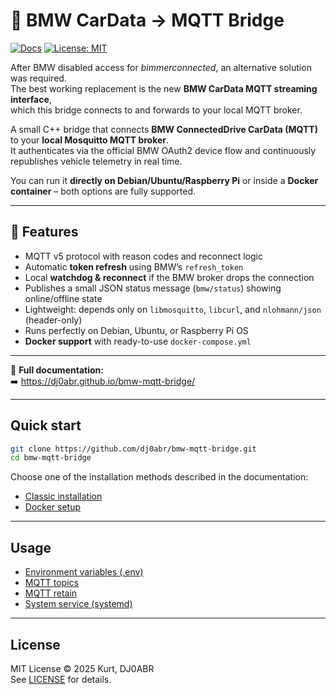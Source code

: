 # 🚗 BMW CarData → MQTT Bridge

[![Docs](https://img.shields.io/badge/docs-online-brightgreen)](https://dj0abr.github.io/bmw-mqtt-bridge/)
[![License: MIT](https://img.shields.io/badge/license-MIT-blue.svg)](LICENSE)

After BMW disabled access for *bimmerconnected*, an alternative solution was required.  
The best working replacement is the new **BMW CarData MQTT streaming interface**,  
which this bridge connects to and forwards to your local MQTT broker.

A small C++ bridge that connects **BMW ConnectedDrive CarData (MQTT)** to your **local Mosquitto MQTT broker**.  
It authenticates via the official BMW OAuth2 device flow and continuously republishes vehicle telemetry in real time.

You can run it **directly on Debian/Ubuntu/Raspberry Pi** or inside a **Docker container** – both options are fully supported.

---

## 🧩 Features

- MQTT v5 protocol with reason codes and reconnect logic  
- Automatic **token refresh** using BMW’s `refresh_token`  
- Local **watchdog & reconnect** if the BMW broker drops the connection  
- Publishes a small JSON status message (`bmw/status`) showing online/offline state  
- Lightweight: depends only on `libmosquitto`, `libcurl`, and `nlohmann/json` (header-only)  
- Runs perfectly on Debian, Ubuntu, or Raspberry Pi OS  
- **Docker support** with ready-to-use `docker-compose.yml`  

---

📘 **Full documentation:**  
➡️ https://dj0abr.github.io/bmw-mqtt-bridge/

---

## Quick start

```bash
git clone https://github.com/dj0abr/bmw-mqtt-bridge.git
cd bmw-mqtt-bridge
```

Choose one of the installation methods described in the documentation:

- [Classic installation](https://dj0abr.github.io/bmw-mqtt-bridge/install/)
- [Docker setup](https://dj0abr.github.io/bmw-mqtt-bridge/docker/)

---

## Usage

- [Environment variables (.env)](https://dj0abr.github.io/bmw-mqtt-bridge/env/)
- [MQTT topics](https://dj0abr.github.io/bmw-mqtt-bridge/mqtt/)
- [MQTT retain](https://dj0abr.github.io/bmw-mqtt-bridge/retain/)
- [System service (systemd)](https://dj0abr.github.io/bmw-mqtt-bridge/service/)

---

## License

MIT License © 2025 Kurt, DJ0ABR  
See [LICENSE](LICENSE) for details.